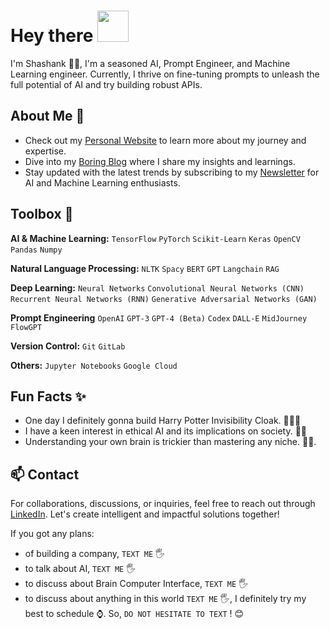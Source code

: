 <h1> Hey there <img src="https://emojis.slackmojis.com/emojis/images/1577305505/7373/hand_wave.gif?1577305505" width="50" /> </h1>

 I'm Shashank 👋🏽, I'm a seasoned AI, Prompt Engineer, and Machine Learning engineer.  Currently, I thrive on fine-tuning prompts to unleash the full potential of AI and try building robust APIs.

 ## About Me 🌟
 
- Check out my [Personal Website](https://sites.google.com/view/shashank-atthaluri/) to learn more about my journey and expertise.
- Dive into my [Boring Blog](https://sites.google.com/view/shashank-atthaluri/writing/boring-blogs) where I share my insights and learnings.
- Stay updated with the latest trends by subscribing to my [Newsletter](https://your-newsletter-url) for AI and Machine Learning enthusiasts.

## Toolbox 🧰

**AI & Machine Learning:** `TensorFlow` `PyTorch` `Scikit-Learn` `Keras` `OpenCV` `Pandas` `Numpy`

**Natural Language Processing:** `NLTK` `Spacy` `BERT` `GPT` `Langchain` `RAG`

**Deep Learning:** `Neural Networks` `Convolutional Neural Networks (CNN)` `Recurrent Neural Networks (RNN)` `Generative Adversarial Networks (GAN)`

**Prompt Engineering** `OpenAI` `GPT-3` `GPT-4 (Beta)` `Codex` `DALL-E` `MidJourney` `FlowGPT`

**Version Control:** `Git` `GitLab` 

**Others:** `Jupyter Notebooks`  `Google Cloud` 

## Fun Facts ✨

- One day I definitely gonna build Harry Potter Invisibility Cloak. 🧙‍♂️✨
- I have a keen interest in ethical AI and its implications on society. 🤖🌐
- Understanding your own brain is trickier than mastering any niche. 🧠💡.

## 📫 Contact

For collaborations, discussions, or inquiries, feel free to reach out through [LinkedIn](https://www.linkedin.com/in/shashank-atthaluri/). Let's create intelligent and impactful solutions together!   

If you got any plans: 
- of building a company, `TEXT ME` 🖐
- to talk about AI, `TEXT ME` 🖐
- to discuss about Brain Computer Interface, `TEXT ME` 🖐
- to discuss about anything in this world `TEXT ME` 🖐, I definitely try my best to schedule ⌚. So, `DO NOT HESITATE TO TEXT` ! 😊
